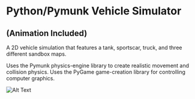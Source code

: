 # Python/Pymunk Vehicle Simulator

## (Animation Included)
A 2D vehicle simulation that features a tank, sportscar, truck, and three different sandbox maps. 

Uses the Pymunk physics-engine library to create realistic movement and collision physics.
Uses the PyGame game-creation library for controlling computer graphics.

![Alt Text](Animation.gif)
